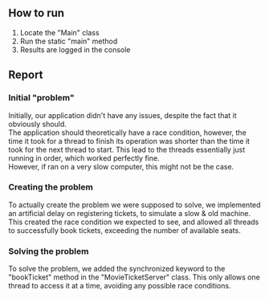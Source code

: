 ## How to run
<ol>
    <li>Locate the "Main" class</li>
    <li>Run the static "main" method</li>
    <li>Results are logged in the console</li>
</ol>

## Report
### Initial "problem"
<p>Initially, our application didn't have any issues, despite the fact that it obviously should.<br/>
The application should theoretically have a race condition, however,
the time it took for a thread to finish its operation was shorter than the time it took for the next thread to start.
This lead to the threads essentially just running in order, which worked perfectly fine. <br/>
However, if ran on a very slow computer, this might not be the case.</p>

### Creating the problem
<p>To actually create the problem we were supposed to solve, we implemented an artificial delay on registering tickets,
to simulate a slow & old machine. <br/>
This created the race condition we expected to see, and allowed all threads to successfully book tickets,
exceeding the number of available seats.</p>

### Solving the problem
<p>To solve the problem, we added the synchronized keyword to the "bookTicket" method in the "MovieTicketServer" class.
This only allows one thread to access it at a time, avoiding any possible race conditions.</p>